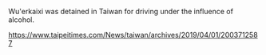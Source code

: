 Wu'erkaixi was detained in Taiwan for driving under the influence of alcohol.

https://www.taipeitimes.com/News/taiwan/archives/2019/04/01/2003712587
